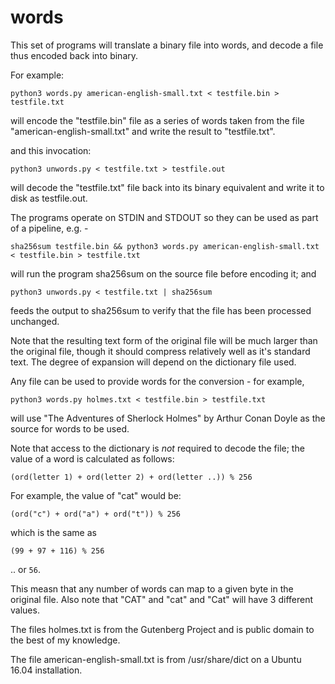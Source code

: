 # words

This set of programs will translate a binary file into words, and decode a file thus encoded back into binary.

For example:

`python3 words.py american-english-small.txt < testfile.bin > testfile.txt`

will encode the "testfile.bin" file as a series of words taken from the file "american-english-small.txt" and write the result to "testfile.txt".

and this invocation:

`python3 unwords.py < testfile.txt > testfile.out`

will decode the "testfile.txt" file back into its binary equivalent and write it to disk as testfile.out.

The programs operate on STDIN and STDOUT so they can be used as part of a pipeline, e.g. -

`sha256sum testfile.bin && python3 words.py american-english-small.txt < testfile.bin > testfile.txt`

will run the program sha256sum on the source file before encoding it; and

`python3 unwords.py < testfile.txt | sha256sum`

feeds the output to sha256sum to verify that the file has been processed unchanged. 

Note that the resulting text form of the original file will be much larger than the original file, though it should compress relatively well as it's standard text. The degree of expansion will depend on the dictionary file used.

Any file can be used to provide words for the conversion - for example, 

`python3 words.py holmes.txt < testfile.bin > testfile.txt`

will use "The Adventures of Sherlock Holmes" by Arthur Conan Doyle as the source for words to be used.

Note that access to the dictionary is *not* required to decode the file; the value of a word is calculated as follows:

`(ord(letter 1) + ord(letter 2) + ord(letter ..)) % 256`

For example, the value of "cat" would be:

`(ord("c") + ord("a") + ord("t")) % 256`

which is the same as 

`(99 + 97 + 116) % 256`

.. or `56`. 

This measn that any number of words can map to a given byte in the original file. Also note that "CAT" and "cat" and "Cat" will have 3 different values. 

The files holmes.txt is from the Gutenberg Project and is public domain to the best of my knowledge.

The file american-english-small.txt is from /usr/share/dict on a Ubuntu 16.04 installation. 


